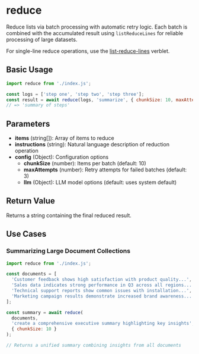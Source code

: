 # reduce

Reduce lists via batch processing with automatic retry logic. Each batch is combined with the accumulated result using `listReduceLines` for reliable processing of large datasets.

For single-line reduce operations, use the [list-reduce-lines](../../verblets/list-reduce-lines) verblet.

## Basic Usage

```javascript
import reduce from './index.js';

const logs = ['step one', 'step two', 'step three'];
const result = await reduce(logs, 'summarize', { chunkSize: 10, maxAttempts: 2 });
// => 'summary of steps'
```

## Parameters

- **items** (string[]): Array of items to reduce
- **instructions** (string): Natural language description of reduction operation
- **config** (Object): Configuration options
  - **chunkSize** (number): Items per batch (default: 10)
  - **maxAttempts** (number): Retry attempts for failed batches (default: 3)
  - **llm** (Object): LLM model options (default: uses system default)

## Return Value

Returns a string containing the final reduced result.

## Use Cases

### Summarizing Large Document Collections
```javascript
import reduce from './index.js';

const documents = [
  'Customer feedback shows high satisfaction with product quality...',
  'Sales data indicates strong performance in Q3 across all regions...',
  'Technical support reports show common issues with installation...',
  'Marketing campaign results demonstrate increased brand awareness...'
];

const summary = await reduce(
  documents,
  'create a comprehensive executive summary highlighting key insights',
  { chunkSize: 10 }
);

// Returns a unified summary combining insights from all documents
```
